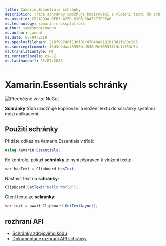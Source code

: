 ```yaml
---
title: Xamarin.Essentials schránky
description: Třída schránky umožňuje kopírování a vložení textu do schránky systému mezi aplikacemi.
ms.assetid: C52AE99A-0FB3-425D-9106-3DA5777FEFA0
ms.technology: xamarin-crossplatform
author: jamesmontemagno
ms.author: jamont
ms.date: 05/04/2018
ms.openlocfilehash: 218f90746f130f02c47040a9191b1001fa80c203
ms.sourcegitcommit: 46d3c9daa45350bdd536d9e105517f3c1c753c5b
ms.translationtype: MT
ms.contentlocale: cs-CZ
ms.lasthandoff: 05/07/2018
---
```

# <a name="xamarinessentials-clipboard"></a>Xamarin.Essentials schránky

![Předběžné verze NuGet](~/media/shared/pre-release.png)

**Schránky** třída umožňuje kopírování a vložení textu do schránky systému mezi aplikacemi.

## <a name="using-clipboard"></a>Použití schránky

Přidáte odkaz na Xamarin.Essentials v třídě:

```csharp
using Xamarin.Essentials;
```

Ke kontrole, pokud **schránky** je nyní připraven k vložení textu:

```csharp
var hasText = Clipboard.HasText;
```

Nastavit text na **schránky**:

```csharp
ClipBoard.SetText("Hello World");
```

Čtení textu ze **schránky**:

```csharp
var text = await Clipboard.GetTextAsync();
```

## <a name="api"></a>rozhraní API

- [Schránky zdrojového kódu](https://github.com/xamarin/Essentials/tree/master/Essentials/Clipboard)
- [Dokumentace rozhraní API schránky](xref:Xamarin.Essentials.Clipboard)
